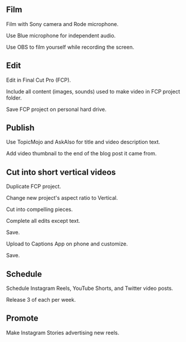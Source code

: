 ## Film

Film with Sony camera and Rode microphone.

Use Blue microphone for independent audio.

Use OBS to film yourself while recording the screen.

## Edit

Edit in Final Cut Pro (FCP).

Include all content (images, sounds) used to make video in FCP project folder.

Save FCP project on personal hard drive.

## Publish

Use TopicMojo and AskAlso for title and video description text.

Add video thumbnail to the end of the blog post it came from.

## Cut into short vertical videos

Duplicate FCP project.

Change new project's aspect ratio to Vertical.

Cut into compelling pieces.

Complete all edits except text.

Save.

Upload to Captions App on phone and customize.

Save.

## Schedule

Schedule Instagram Reels, YouTube Shorts, and Twitter video posts.

Release 3 of each per week.

## Promote

Make Instagram Stories advertising new reels.
